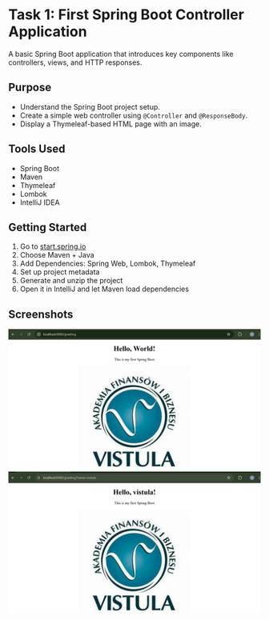 # Task 1: First Spring Boot Controller Application

A basic Spring Boot application that introduces key components like controllers, views, and HTTP responses.

## Purpose

- Understand the Spring Boot project setup.
- Create a simple web controller using `@Controller` and `@ResponseBody`.
- Display a Thymeleaf-based HTML page with an image.

## Tools Used

- Spring Boot
- Maven
- Thymeleaf
- Lombok
- IntelliJ IDEA

## Getting Started

1. Go to [start.spring.io](https://start.spring.io/)
2. Choose Maven + Java
3. Add Dependencies: Spring Web, Lombok, Thymeleaf
4. Set up project metadata
5. Generate and unzip the project
6. Open it in IntelliJ and let Maven load dependencies

## Screenshots

![greeting](pictures/greeting.png)
![vistula](pictures/vistula.png)